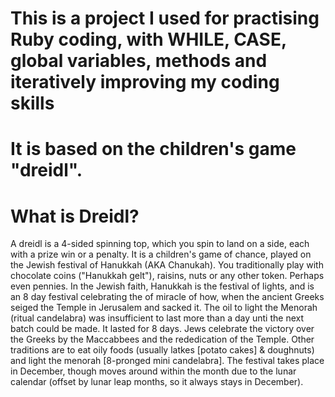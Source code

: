 # This is a project I used for practising Ruby coding, with WHILE, CASE, global variables, methods and iteratively improving my coding skills
# It is based on the children's game "dreidl".

# What is Dreidl? 
A dreidl is a 4-sided spinning top, which you spin to land on a side, each with a prize win or a penalty. 
It is a children's game of chance, played on the Jewish festival of Hanukkah (AKA Chanukah).
You traditionally play with chocolate coins ("Hanukkah gelt"), raisins, nuts or any other token. Perhaps even pennies. 
In the Jewish faith, Hanukkah is the festival of lights, and is an 8 day festival celebrating the of miracle of how, 
when the ancient Greeks seiged the Temple in Jerusalem and sacked it. The oil to light the Menorah (ritual candelabra) was insufficient
to last more than a day unti the next batch could be made. It lasted for 8 days. 
Jews celebrate the victory over the Greeks by the Maccabbees and the rededication of the Temple.
Other traditions are to eat oily foods (usually latkes [potato cakes] & doughnuts) and light the menorah [8-pronged mini candelabra].
The festival takes place in December, though moves around within the month due to the lunar calendar (offset by lunar leap months, so it always stays in December).
